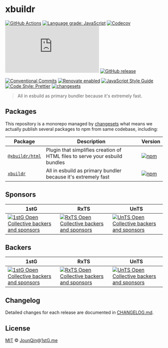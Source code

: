 # xbuildr

[![GitHub Actions](https://github.com/xbuildr/xbuildr/workflows/CI/badge.svg)](https://github.com/xbuildr/xbuildr/actions/workflows/ci.yml)
[![Language grade: JavaScript](https://img.shields.io/lgtm/grade/javascript/g/xbuildr/xbuildr.svg?logo=lgtm&logoWidth=18)](https://lgtm.com/projects/g/xbuildr/xbuildr/context:javascript)
[![Codecov](https://img.shields.io/codecov/c/gh/xbuildr/xbuildr)](https://codecov.io/gh/xbuildr/xbuildr)
[![type-coverage](https://img.shields.io/badge/dynamic/json.svg?label=type-coverage&prefix=%E2%89%A5&suffix=%&query=$.typeCoverage.atLeast&uri=https%3A%2F%2Fraw.githubusercontent.com%2Fxbuildr%2Fxbuildr%2Fmain%2Fpackage.json)](https://github.com/plantain-00/type-coverage)
[![GitHub release](https://img.shields.io/github/release/xbuildr/xbuildr)](https://github.com/xbuildr/xbuildr/releases)

[![Conventional Commits](https://img.shields.io/badge/conventional%20commits-1.0.0-yellow.svg)](https://conventionalcommits.org)
[![Renovate enabled](https://img.shields.io/badge/renovate-enabled-brightgreen.svg)](https://renovatebot.com)
[![JavaScript Style Guide](https://img.shields.io/badge/code_style-standard-brightgreen.svg)](https://standardjs.com)
[![Code Style: Prettier](https://img.shields.io/badge/code_style-prettier-ff69b4.svg)](https://github.com/prettier/prettier)
[![changesets](https://img.shields.io/badge/maintained%20with-changesets-176de3.svg)](https://github.com/changesets/changesets)

> All in esbuild as primary bundler because it's extremely fast.

## Packages

This repository is a monorepo managed by [changesets][] what means we actually publish several packages to npm from same codebase, including:

| Package                                    | Description                                                                 | Version                                                                                               |
| ------------------------------------------ | --------------------------------------------------------------------------- | ----------------------------------------------------------------------------------------------------- |
| [`@xbuildr/html`](/packages/@xbuildr/html) | Plugin that simplifies creation of HTML files to serve your esbuild bundles | [![npm](https://img.shields.io/npm/v/@xbuildr/html.svg)](https://www.npmjs.com/package/@xbuildr/html) |
| [`xbuildr`](/packages/xbuildr)             | All in esbuild as primary bundler because it's extremely fast               | [![npm](https://img.shields.io/npm/v/xbuildr.svg)](https://www.npmjs.com/package/xbuildr)             |

## Sponsors

| 1stG                                                                                                                               | RxTS                                                                                                                               | UnTS                                                                                                                               |
| ---------------------------------------------------------------------------------------------------------------------------------- | ---------------------------------------------------------------------------------------------------------------------------------- | ---------------------------------------------------------------------------------------------------------------------------------- |
| [![1stG Open Collective backers and sponsors](https://opencollective.com/1stG/organizations.svg)](https://opencollective.com/1stG) | [![RxTS Open Collective backers and sponsors](https://opencollective.com/rxts/organizations.svg)](https://opencollective.com/rxts) | [![UnTS Open Collective backers and sponsors](https://opencollective.com/unts/organizations.svg)](https://opencollective.com/unts) |

## Backers

| 1stG                                                                                                                             | RxTS                                                                                                                             | UnTS                                                                                                                             |
| -------------------------------------------------------------------------------------------------------------------------------- | -------------------------------------------------------------------------------------------------------------------------------- | -------------------------------------------------------------------------------------------------------------------------------- |
| [![1stG Open Collective backers and sponsors](https://opencollective.com/1stG/individuals.svg)](https://opencollective.com/1stG) | [![RxTS Open Collective backers and sponsors](https://opencollective.com/rxts/individuals.svg)](https://opencollective.com/rxts) | [![UnTS Open Collective backers and sponsors](https://opencollective.com/unts/individuals.svg)](https://opencollective.com/unts) |

## Changelog

Detailed changes for each release are documented in [CHANGELOG.md](./CHANGELOG.md).

## License

[MIT][] © [JounQin][]@[1stG.me][]

[1stg.me]: https://www.1stg.me
[changesets]: https://github.com/changesets/changesets
[jounqin]: https://github.com/JounQin
[mit]: http://opensource.org/licenses/MIT
